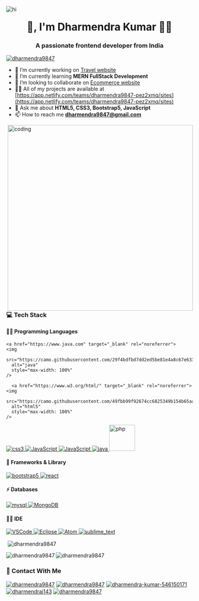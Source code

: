 <img align="left" alt="hi" src="https://camo.githubusercontent.com/31a9981df5df8da40c916ff9e4934475ff84789ef59c58e7fb85c0efa3894d08/68747470733a2f2f726561646d652d747970696e672d7376672e6865726f6b756170702e636f6d3f636f6c6f723d3632463746332673697a653d3235266c696e65733d48656c6c6f2b74686572652121212e2e">

<!--
**dharmendra9847/dharmendra9847** is a ✨ _special_ ✨ repository because its `README.md` (this file) appears on your GitHub profile.

Here are some ideas to get you started:

- 🔭 I’m currently working on ...
- 🌱 I’m currently learning ...
- 👯 I’m looking to collaborate on ...
- 🤔 I’m looking for help with ...
- 💬 Ask me about ...
- 📫 How to reach me: ...
- 😄 Pronouns: ...
- ⚡ Fun fact: ...
-->

<h1 align="center">👋, I'm Dharmendra Kumar 👨‍💻</h1>
<h3 align="center">A passionate frontend developer from India</h3>

<p align="left">
  <a href="https://twitter.com/dharmendra9847" target="blank"
    ><img
      src="https://img.shields.io/twitter/follow/dharmendra9847?logo=twitter&style=for-the-badge"
      alt="dharmendra9847"
  /></a>
</p>

- 🔭 I’m currently working on [Travel website](https://dharmendra9847.github.io/beach.github.io/)
- 🌱 I’m currently learning **MERN FullStack Development**
- 👯 I’m looking to collaborate on [Ecommerce website](https://ecommerce-website-with-html-css.netlify.app)
-  👨‍💻 All of my projects are available at [https://app.netlify.com/teams/dharmendra9847-pez2xmq/sites](https://app.netlify.com/teams/dharmendra9847-pez2xmq/sites)
- 💬 Ask me about **HTML5, CSS3, Bootstrap5, JavaScript**
-  📫 How to reach me **dharmendra9847@gmail.com**


<img
  align="right"
  alt="coding"
  width="500"
src="https://camo.githubusercontent.com/94404b4c51df8434a5e4f4056b9b06f9743ad5657011ec6b7f6844cd73c6b56f/68747470733a2f2f7777772e6469676974616c736f6c7574696f6e73657276696365732e636f6d2f696d672f73657276696365732f77656273697465312e676966"
/>

<h3 align="left">💻 Tech Stack</h3>
<p align="left">
      <h4 align="left">👩‍💻 Programming Languages</h4>

	<a href="https://www.java.com" target="_blank" rel="noreferrer">
    <img
      src="https://camo.githubusercontent.com/29f4bdfbd7dd2ed5be81e4a8c67e6333760845c51902e36f18682e95442dbfcf/68747470733a2f2f696d672e736869656c64732e696f2f62616467652f4a6176612d4544384230303f7374796c653d666f722d7468652d6261646765266c6f676f3d6a617661266c6f676f436f6c6f723d7768697465"
      alt="java"
      style="max-width: 100%"
    />
  </a>

      <a href="https://www.w3.org/html/" target="_blank" rel="noreferrer">
    <img
      src="https://camo.githubusercontent.com/49fbb99f92674cc6825349b154b65aaf4064aec465d61e8e1f9fb99da3d922a1/68747470733a2f2f696d672e736869656c64732e696f2f62616467652f68746d6c352d2532334533344632362e7376673f7374796c653d666f722d7468652d6261646765266c6f676f3d68746d6c35266c6f676f436f6c6f723d7768697465"
      alt="html5"
      style="max-width: 100%"
    />
  </a>
  <a href="https://www.w3schools.com/css/" target="_blank" rel="noreferrer">
    <img
      src="https://camo.githubusercontent.com/e6b67b27998fca3bccf4c0ee479fc8f9de09d91f389cccfbe6cb1e29c10cfbd7/68747470733a2f2f696d672e736869656c64732e696f2f62616467652f637373332d2532333135373242362e7376673f7374796c653d666f722d7468652d6261646765266c6f676f3d63737333266c6f676f436f6c6f723d7768697465"
      alt="css3"
      style="max-width: 100%"
    />
  </a>

   <a href="https://www.JavaScript.com" target="_blank" rel="noreferrer">
    <img
      src="https://camo.githubusercontent.com/aeddc848275a1ffce386dc81c04541654ca07b2c43bbb8ad251085c962672aea/68747470733a2f2f696d672e736869656c64732e696f2f62616467652f6a6176617363726970742d2532333332333333302e7376673f7374796c653d666f722d7468652d6261646765266c6f676f3d6a617661736372697074266c6f676f436f6c6f723d253233463744463145"
      alt="JavaScript"
      style="max-width: 100%"
    />
  </a>

  <a href="https://www.JSON.com" target="_blank" rel="noreferrer">
    <img src="https://img.shields.io/badge/json-5E5C5C?style=for-the-badge&logo=json&logoColor=white"
      alt="JavaScript"
      style="max-width: 100%"
    />
  </a>

  

  <a href="https://www.TypeScript.com" target="_blank" rel="noreferrer">
    <img
      src="https://img.shields.io/badge/TypeScript-007ACC?style=for-the-badge&logo=typescript&logoColor=white"
      alt="java"
      style="max-width: 100%"
    />
  </a>
  <a href="https://www.php.net" target="_blank" rel="noreferrer">
    <img
      src="https://img.shields.io/badge/PHP-777BB4?style=for-the-badge&logo=php&logoColor=white"
      alt="php"
      width="70"
    />
  </a>

</p>

   <p align="left">
      <h4 align="left">🚀 Frameworks & Library</h4>   
  <a href="https://bootstrap.com/" target="_blank" rel="noreferrer">
    <img
      src="https://camo.githubusercontent.com/b768ae6e4f89b74512e6de02a8367fd71465bc3d88ef1cf2f1622e2017c32bea/68747470733a2f2f696d672e736869656c64732e696f2f62616467652f626f6f7473747261702d2532333536334437432e7376673f7374796c653d666f722d7468652d6261646765266c6f676f3d626f6f747374726170266c6f676f436f6c6f723d7768697465"
      alt="bootstrap5"
      style="max-width: 100%"
    />
  </a>
  
  <a href="https://react.com/" target="_blank" rel="noreferrer">
    <img
      src="https://camo.githubusercontent.com/268ac512e333b69600eb9773a8f80b7a251f4d6149642a50a551d4798183d621/68747470733a2f2f696d672e736869656c64732e696f2f62616467652f52656163742d3230323332413f7374796c653d666f722d7468652d6261646765266c6f676f3d7265616374266c6f676f436f6c6f723d363144414642"
      alt="react"
      style="max-width: 100%"
    />
  </a>
   </p>

 <p align="left">
      <h4 align="left">⚡ Databases</h4>
  <a href="https://www.mysql.com/" target="_blank" rel="noreferrer">
    <img
      src="https://img.shields.io/badge/MySQL-005C84?style=for-the-badge&logo=mysql&logoColor=white"
      alt="mysql"
      style="max-width: 100%"
    />
  </a>

   <a href="https://www.MongoDB.com/" target="_blank" rel="noreferrer">
    <img
      src="https://img.shields.io/badge/MongoDB-4EA94B?style=for-the-badge&logo=mongodb&logoColor=white"
      alt="MongoDB"
      style="max-width: 100%"
    />
  </a>
</p>

<p align="left">
      <h4 align="left">👩‍💻 IDE</h4>
  <a href="https://www.VSCode.com/" target="_blank" rel="noreferrer">
    <img
      src="https://img.shields.io/badge/VSCode-0078D4?style=for-the-badge&logo=visual%20studio%20code&logoColor=white"
      alt="VSCode"
      style="max-width: 100%"
    />
  </a>
  <a href="https://www.Eclipse.com/" target="_blank" rel="noreferrer">
    <img
      src="https://img.shields.io/badge/Eclipse-2C2255?style=for-the-badge&logo=eclipse&logoColor=white"
      alt="Eclipse"
      style="max-width: 100%"
    />
  </a>
  <a href="https://www.Atom.com/" target="_blank" rel="noreferrer">
    <img
      src="https://img.shields.io/badge/Atom-66595C?style=for-the-badge&logo=Atom&logoColor=white"
      alt="Atom"
      style="max-width: 100%"
    />
  </a>
  <a href="https://www.sublime_text.com/" target="_blank" rel="noreferrer">
    <img
      src="https://img.shields.io/badge/sublime_text-%23575757.svg?&style=for-the-badge&logo=sublime-text&logoColor=important"
      alt="sublime_text"
      style="max-width: 100%"
    />
  </a>
</p>

<p>
  &nbsp;<img
    align="center"
    src="https://github-readme-stats.vercel.app/api?username=dharmendra9847&show_icons=true&locale=en"
    alt="dharmendra9847"
  />
</p>

<p>
  <img
    align="left"
    src="https://github-readme-stats.vercel.app/api/top-langs?username=dharmendra9847&show_icons=true&locale=en&layout=compact"
    alt="dharmendra9847"
  />
</p>

<p>
  <img
    align="center"
    src="https://github-readme-streak-stats.herokuapp.com/?user=dharmendra9847&"
    alt="dharmendra9847"
  />
</p>

<h3 align="left">📱 Contact With Me</h3>
<p align="left">
      <a href="https://github.com/dharmendra9847" target="blank"
    ><img
      align="center"
      src="https://camo.githubusercontent.com/b2d1ae072c968dbeaf2232f0e1071ae5a7b218b11caec1ae5c69c10ef370a3cc/68747470733a2f2f696d672e736869656c64732e696f2f62616467652f6769746875622d2532333234323932652e7376673f267374796c653d666f722d7468652d6261646765266c6f676f3d676974687562266c6f676f436f6c6f723d7768697465"
      alt="dharmendra9847"
      style="max-width: 100%"
  /></a>
  <a href="https://twitter.com/dharmendra9847" target="blank"
    ><img
      align="center"
      src="https://camo.githubusercontent.com/13039975938e719b60e38191d050a182c1615f0e64a87494792c510ee111917a/68747470733a2f2f696d672e736869656c64732e696f2f62616467652f747769747465722d2532333030616365652e7376673f267374796c653d666f722d7468652d6261646765266c6f676f3d74776974746572266c6f676f436f6c6f723d7768697465"
      alt="dharmendra9847"
      style="max-width: 100%"
  /></a>
  <a href="https://linkedin.com/in/dharmendra-kumar-546150171" target="blank"
    ><img
      align="center"
      src="https://camo.githubusercontent.com/5e3d78e5310a41c0667e07077cf93596229de398b154b83885dc068874ed5365/68747470733a2f2f696d672e736869656c64732e696f2f62616467652f6c696e6b6564696e2d2532333145373742352e7376673f267374796c653d666f722d7468652d6261646765266c6f676f3d6c696e6b6564696e266c6f676f436f6c6f723d7768697465"
      alt="dharmendra-kumar-546150171"
      style="max-width: 100%"
  /></a>
  <a href="https://fb.com/dharmendraj143" target="blank"
    ><img
      align="center"
      src="https://camo.githubusercontent.com/59f500f98d07c8fb5cc38b71662de8f4422ebf7b3dde3e574131a8edd7a0d3f4/68747470733a2f2f696d672e736869656c64732e696f2f62616467652f66616365626f6f6b2d2532333245383746422e7376673f267374796c653d666f722d7468652d6261646765266c6f676f3d66616365626f6f6b266c6f676f436f6c6f723d7768697465"
      alt="dharmendraj143"
      style="max-width: 100%"
  /></a>
  <a href="https://instagram.com/dharmendra9847" target="blank"
    ><img
      align="center"
      src="https://camo.githubusercontent.com/eff3e7484b1754de8279027247ccec9c3deaeb76b4c4946c5d634a8579c2c1ce/68747470733a2f2f696d672e736869656c64732e696f2f62616467652f696e7374616772616d2d2532333030303030302e7376673f267374796c653d666f722d7468652d6261646765266c6f676f3d696e7374616772616d266c6f676f436f6c6f723d7768697465"
      alt="dharmendra9847"
      style="max-width: 100%"
  /></a>
</p>
